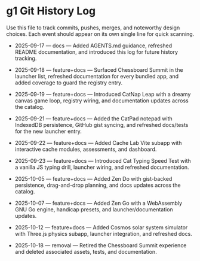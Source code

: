 # g1 Git History Log

Use this file to track commits, pushes, merges, and noteworthy design choices. Each event should appear on its own single line for quick scanning.

- 2025-09-17 — docs — Added AGENTS.md guidance, refreshed README documentation, and introduced this log for future history tracking.
- 2025-09-18 — feature+docs — Surfaced Chessboard Summit in the launcher list, refreshed documentation for every bundled app, and added coverage to guard the registry entry.
- 2025-09-19 — feature+docs — Introduced CatNap Leap with a dreamy canvas game loop, registry wiring, and documentation updates across the catalog.
- 2025-09-21 — feature+docs — Added the CatPad notepad with IndexedDB persistence, GitHub gist syncing, and refreshed docs/tests for the new launcher entry.

- 2025-09-22 — feature+docs — Added Cache Lab Vite subapp with interactive cache modules, assessments, and dashboard.
- 2025-09-23 — feature+docs — Introduced Cat Typing Speed Test with a vanilla JS typing drill, launcher wiring, and refreshed documentation.
- 2025-10-05 — feature+docs — Added Zen Do with gist-backed persistence, drag-and-drop planning, and docs updates across the catalog.
- 2025-10-07 — feature+docs — Added Zen Go with a WebAssembly GNU Go engine, handicap presets, and launcher/documentation updates.
- 2025-10-12 — feature+docs — Added Cosmos solar system simulator with Three.js physics subapp, launcher integration, and refreshed docs.
- 2025-10-18 — removal — Retired the Chessboard Summit experience and deleted associated assets, tests, and documentation.
